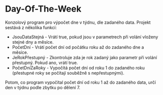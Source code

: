 # Day-Of-The-Week
Konzolový program pro výpočet dne v týdnu, dle zadaného data.
Projekt sestává z několika funkcí:
- JsouDataStejná - Vrátí true, pokud jsou v parametrech při volání vloženy stejné dny a měsíce.
- PočetDní - Vrátí počet dní od počátku roku až do zadaného dne a měsíce.
- JeRokPřestupný - Zkontroluje zda je rok zadaný jako parametr při volání přestupný. Pokud ano, vrátí true.
- PočetDníZaRoky - Vypočítá počet dní od roku 1 do zadaného roku (přestupné roky se počítají souběžně s nepřestupnými).

Potom, co program vypočítal počet dní od roku 1 až do zadaného data, určí den v týdnu podle zbytku po dělení 7.

